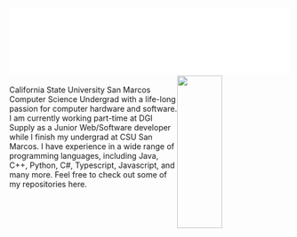 <img src="csoftlogo-light.png" >
<!--img src="header1.svg" width="50%" height="300" align="left"-->
<img align="right" src="https://github-readme-stats.vercel.app/api/top-langs/?username=JCoombs224&theme=react&layout=compact&hide=CMake&exclude_repo=Data-Structures-and-Algorithms,CS421-Translator,CS421-Parser-Project&langs_count=8," width="40%" height="275">
<div align="left">
  <br>
  California State University San Marcos Computer Science Undergrad with a life-long passion for computer hardware and software.
  I am currently working part-time at DGI Supply as a Junior Web/Software developer while I finish my undergrad at CSU San Marcos.
  I have experience in a wide range of programming languages, including Java, C++, Python, C#, Typescript, Javascript, and many more.
  Feel free to check out some of my repositories here.
</div>

